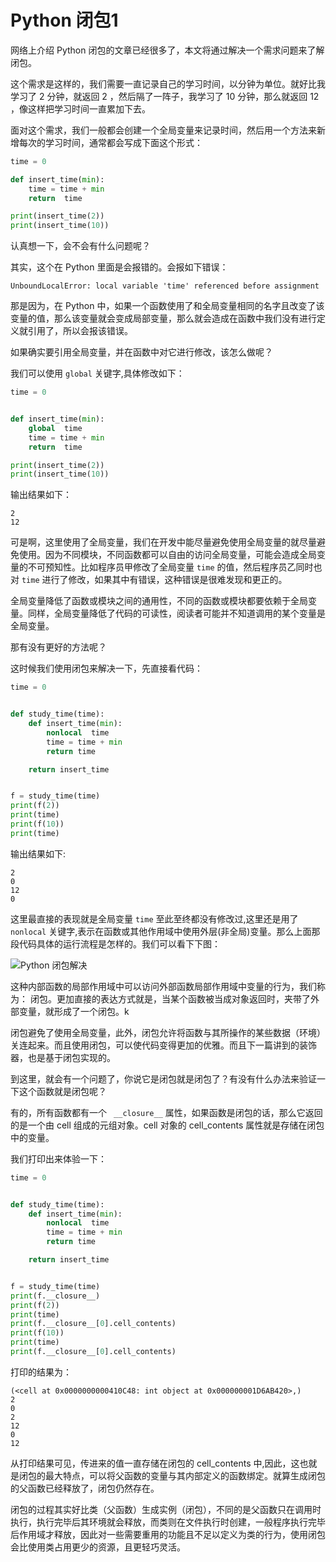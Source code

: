 # Python 闭包1

网络上介绍 Python 闭包的文章已经很多了，本文将通过解决一个需求问题来了解闭包。


这个需求是这样的，我们需要一直记录自己的学习时间，以分钟为单位。就好比我学习了 2 分钟，就返回 2 ，然后隔了一阵子，我学习了 10 分钟，那么就返回 12 ，像这样把学习时间一直累加下去。


面对这个需求，我们一般都会创建一个全局变量来记录时间，然后用一个方法来新增每次的学习时间，通常都会写成下面这个形式：

```Python
time = 0

def insert_time(min):
    time = time + min
    return  time

print(insert_time(2))
print(insert_time(10))
```

认真想一下，会不会有什么问题呢？

其实，这个在 Python 里面是会报错的。会报如下错误：

```
UnboundLocalError: local variable 'time' referenced before assignment
```

那是因为，在 Python 中，如果一个函数使用了和全局变量相同的名字且改变了该变量的值，那么该变量就会变成局部变量，那么就会造成在函数中我们没有进行定义就引用了，所以会报该错误。

如果确实要引用全局变量，并在函数中对它进行修改，该怎么做呢？

我们可以使用 `global` 关键字,具体修改如下：

```Python
time = 0


def insert_time(min):
    global  time
    time = time + min
    return  time

print(insert_time(2))
print(insert_time(10))
```

输出结果如下：

```
2
12
```

可是啊，这里使用了全局变量，我们在开发中能尽量避免使用全局变量的就尽量避免使用。因为不同模块，不同函数都可以自由的访问全局变量，可能会造成全局变量的不可预知性。比如程序员甲修改了全局变量 `time` 的值，然后程序员乙同时也对 `time` 进行了修改，如果其中有错误，这种错误是很难发现和更正的。


全局变量降低了函数或模块之间的通用性，不同的函数或模块都要依赖于全局变量。同样，全局变量降低了代码的可读性，阅读者可能并不知道调用的某个变量是全局变量。

那有没有更好的方法呢？

这时候我们使用闭包来解决一下，先直接看代码：

```python
time = 0


def study_time(time):
    def insert_time(min):
        nonlocal  time
        time = time + min
        return time

    return insert_time


f = study_time(time)
print(f(2))
print(time)
print(f(10))
print(time)
```

输出结果如下:

```
2
0
12
0
```

这里最直接的表现就是全局变量 `time` 至此至终都没有修改过,这里还是用了 `nonlocal` 关键字,表示在函数或其他作用域中使用外层(非全局)变量。那么上面那段代码具体的运行流程是怎样的。我们可以看下下图：

![Python 闭包解决](http://p1ceh5usj.bkt.clouddn.com/python15/Python%20%E9%97%AD%E5%8C%85%E8%A7%A3%E5%86%B3.png)


这种内部函数的局部作用域中可以访问外部函数局部作用域中变量的行为，我们称为： 闭包。更加直接的表达方式就是，当某个函数被当成对象返回时，夹带了外部变量，就形成了一个闭包。k


闭包避免了使用全局变量，此外，闭包允许将函数与其所操作的某些数据（环境）关连起来。而且使用闭包，可以使代码变得更加的优雅。而且下一篇讲到的装饰器，也是基于闭包实现的。


到这里，就会有一个问题了，你说它是闭包就是闭包了？有没有什么办法来验证一下这个函数就是闭包呢？


有的，所有函数都有一个 ` __closure__` 属性，如果函数是闭包的话，那么它返回的是一个由 cell 组成的元组对象。cell 对象的 cell_contents 属性就是存储在闭包中的变量。

我们打印出来体验一下：

```Python
time = 0


def study_time(time):
    def insert_time(min):
        nonlocal  time
        time = time + min
        return time

    return insert_time


f = study_time(time)
print(f.__closure__)
print(f(2))
print(time)
print(f.__closure__[0].cell_contents)
print(f(10))
print(time)
print(f.__closure__[0].cell_contents)
```

打印的结果为：

```
(<cell at 0x0000000000410C48: int object at 0x000000001D6AB420>,)
2
0
2
12
0
12
```

从打印结果可见，传进来的值一直存储在闭包的 cell_contents 中,因此，这也就是闭包的最大特点，可以将父函数的变量与其内部定义的函数绑定。就算生成闭包的父函数已经释放了，闭包仍然存在。

闭包的过程其实好比类（父函数）生成实例（闭包），不同的是父函数只在调用时执行，执行完毕后其环境就会释放，而类则在文件执行时创建，一般程序执行完毕后作用域才释放，因此对一些需要重用的功能且不足以定义为类的行为，使用闭包会比使用类占用更少的资源，且更轻巧灵活。

